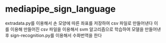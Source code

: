 # mediapipe_sign_language

extradata.py를 이용해서 손 모양에 따른 좌표를 저장하여 csv 파일로 만들어낸다
이를 이용해 만들어진 csv 파일을 이용해서 svm 알고리즘으로 학습하여 모델을 만들어낸 후 sign-recognition.py를 이용해서 수화번역을 한다
